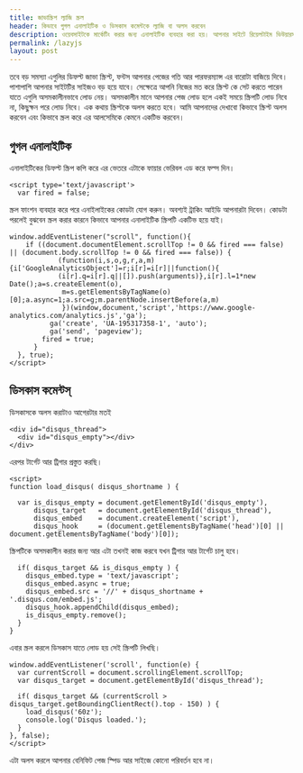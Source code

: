 ```yaml
---
title: জাভাস্ক্রিপ ল্যাজি স্ক্রল
header: কিভাবে গুগল এনালাইটিক ও ডিসকাস কমেন্টকে ল্যাজি বা অলস করবেন
description: ওয়েবসাইটকে মার্কেটিং করার জন্য এনালাইটিক ব্যবহার করা হয়। আপনার সাইটে রিয়েলটাইম ভিউয়ারস কত, ইউজাররা কোন দেশ থেকে, কোন আইপি এড্রেস বা কোন ডিভাইস ব্যবহার করছে, আপনার পেজগুলোর যাবতীয় ইনসাইট এনলাইটিকে দেখতে পারবেন। আবার ডিসকাস কমেন্ট অন থাকলে আপনার পেজে যে কেউ কমেন্টস, লাইক, রিয়্যাক্ট করতে পারবে।
permalink: /lazyjs
layout: post
---
```

তবে বড় সমস্যা এগুলির ডিফল্ট জাভা স্ক্রিপ্ট, ফন্টস আপনার পেজের গতি আর পারফরম্যান্স এর বারোটা বাজিয়ে দিবে। পাশাপাশি আপনার সাইটটির সাইজও বড় হয়ে যাবে। সেক্ষেত্রে আপনি নিজের মত করে স্ক্রিপ্ট কে সেট করতে পারেন যাতে এগুলি অসমকালীনভাবে লোড নেয়। অসমকালীন মানে আপনার পেজ লোড হলে একই সময়ে স্ক্রিপটি লোড নিবে না, কিছুক্ষন পরে লোড নিবে। এক কথায় স্ক্রিপ্টকে অলস করতে হবে। আমি আপনাদের দেখাবো কিভাবে স্ক্রিপ্ট অলস করবেন এবং কিভাবে স্ক্রল করে এর আলসেমিকে কেমনে একটিভ করবেন।
## গুগল এনালাইটিক
এনালাইটিকের ডিফল্ট স্ক্রিপ কপি করে এর ভেতরে এটাকে ফায়ার ভেরিবল এড করে ফল্স দিন।
```
<script type='text/javascript'>
  var fired = false;
```
স্ক্রল ফাংশন ব্যবহার করে পরে এনাইলাইকের কোডটা যোগ করুন। অবশ্যই ট্রাকিং আইডি আপনারটা দিবেন। কোডটা পরলেই বুঝবেন স্ক্রল করার কারনে কিভাবে আপনার এনালাইটিক স্ক্রিপটি একটিভ  হয়ে যাই।
```
window.addEventListener("scroll", function(){
    if ((document.documentElement.scrollTop != 0 && fired === false) || (document.body.scrollTop != 0 && fired === false)) {
            (function(i,s,o,g,r,a,m){i['GoogleAnalyticsObject']=r;i[r]=i[r]||function(){
            (i[r].q=i[r].q||[]).push(arguments)},i[r].l=1*new Date();a=s.createElement(o),
             m=s.getElementsByTagName(o)[0];a.async=1;a.src=g;m.parentNode.insertBefore(a,m)
             })(window,document,'script','https://www.google-analytics.com/analytics.js','ga');
          ga('create', 'UA-195317358-1', 'auto');
          ga('send', 'pageview');
        fired = true;
      }
  }, true);
</script>
```
## ডিসকাস কমেন্টস্
ডিসকাসকে অলস করাটাও আগেরটার মতই

```
<div id="disqus_thread">
  <div id="disqus_empty"></div>
</div>
```
এরপর টার্গেট আর ট্রিগার প্রস্তুত করছি।
```
<script>
function load_disqus( disqus_shortname ) {
  
  var is_disqus_empty = document.getElementById('disqus_empty'),
      disqus_target   = document.getElementById('disqus_thread'),
      disqus_embed    = document.createElement('script'),
      disqus_hook     = (document.getElementsByTagName('head')[0] || document.getElementsByTagName('body')[0]);
```

স্ক্রিপটিকে অসমকালীন করার জন্য আর এটা তখনই কাজ করবে যখন ট্রিগার আর টার্গেট চালু হবে।
```  
  if( disqus_target && is_disqus_empty ) {
    disqus_embed.type = 'text/javascript';
    disqus_embed.async = true;
    disqus_embed.src = '//' + disqus_shortname + '.disqus.com/embed.js';
    disqus_hook.appendChild(disqus_embed);
    is_disqus_empty.remove();
  }
}
```
এবার স্ক্রল করলে ডিসকাস যাতে লোড হয় সেই স্ক্রিপটি লিখছি।
```
window.addEventListener('scroll', function(e) {
  var currentScroll = document.scrollingElement.scrollTop;
  var disqus_target = document.getElementById('disqus_thread');

  if( disqus_target && (currentScroll > disqus_target.getBoundingClientRect().top - 150) ) {
    load_disqus('60z');
    console.log('Disqus loaded.');
  }
}, false);
</script> 
```
এটা অলস করলে আপনার বেনিফিট পেজ স্পিড আর সাইজে কোনো পরিবর্তন হবে না। 
